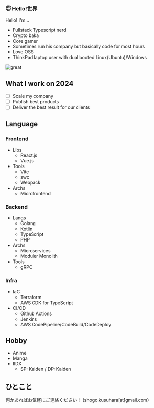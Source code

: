 ### 😇 Hello!世界
Hello! I'm...
- Fullstack Typescript nerd
- Crypto baka
- Core gamer
- Sometimes run his company but basically code for most hours
- Love OSS
- ThinkPad laptop user with dual booted Linux(Ubuntu)/Windows

![great](https://user-images.githubusercontent.com/49839611/126315099-d43f5009-8c07-4b6c-bbeb-d9a562d096c0.gif)

## What I work on 2024
- [ ] Scale my company
- [ ] Publish best products
- [ ] Deliver the best result for our clients

## Language
### Frontend
  - Libs
    - React.js
    - Vue.js
  - Tools
    - Vite
    - swc
    - Webpack
  - Archs
    - Microfrontend
### Backend
  - Langs
    - Golang
    - Kotlin
    - TypeScript
    - PHP
  - Archs
    - Microservices
    - Moduler Monolith
  - Tools
    - gRPC
### Infra
  - IaC
    - Terraform
    - AWS CDK for TypeScript
  - CI/CD
    - Github Actions
    - Jenkins
    - AWS CodePipeline/CodeBuild/CodeDeploy

## Hobby
- Anime
- Manga
- IIDX
  - SP: Kaiden / DP: Kaiden

## ひとこと
何かあればお気軽にご連絡ください！ (shogo.kusuhara[at]gmail.com）

